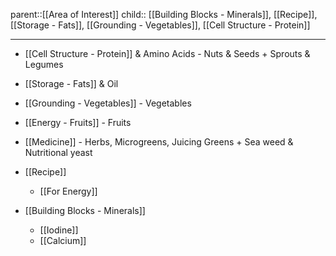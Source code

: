 
parent::[[Area of Interest]]
child:: [[Building Blocks - Minerals]], [[Recipe]], [[Storage - Fats]], [[Grounding - Vegetables]], [[Cell Structure - Protein]] 

---


- [[Cell Structure - Protein]] & Amino Acids - Nuts & Seeds + Sprouts & Legumes
- [[Storage - Fats]] & Oil
- [[Grounding - Vegetables]] - Vegetables
- [[Energy - Fruits]] - Fruits
- [[Medicine]] - Herbs, Microgreens, Juicing Greens + Sea weed & Nutritional yeast
- [[Recipe]]
	- [[For Energy]]
	


- [[Building Blocks - Minerals]]
  - [[Iodine]]
  - [[Calcium]]
